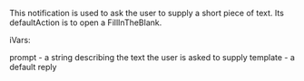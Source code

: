 This notification is used to ask the user to supply a short piece of text. Its defaultAction is to open a FillInTheBlank.

iVars:

prompt		- a string describing the text the user is asked to supply
template	- a default reply 